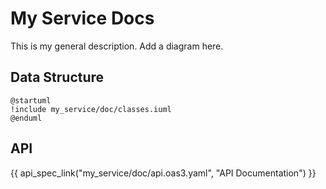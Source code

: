 # My Service Docs

This is my general description. Add a diagram here.

## Data Structure

```plantuml
@startuml
!include my_service/doc/classes.iuml
@enduml
```

## API

{{ api_spec_link("my_service/doc/api.oas3.yaml", "API Documentation") }}